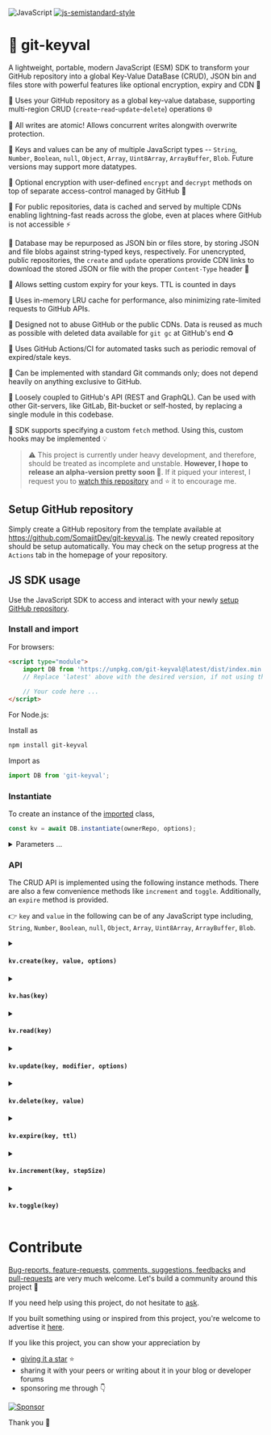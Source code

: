 ![JavaScript](https://img.shields.io/badge/ECMAScriptModule-black?logo=javascript&logoColor=F7DF1E)
[![js-semistandard-style](https://img.shields.io/badge/code%20style-semistandard-brightgreen.svg)](https://github.com/standard/semistandard)

# 💁 git-keyval
A lightweight, portable, modern JavaScript (ESM) SDK to transform your GitHub repository into a global Key-Value DataBase (CRUD), JSON bin and files store with powerful features like optional encryption, expiry and CDN 💪

🚀 Uses your GitHub repository as a global key-value database, supporting multi-region CRUD (`create`-`read`-`update`-`delete`) operations 🌐

🚀 All writes are atomic! Allows concurrent writes alongwith overwrite protection.

🚀 Keys and values can be any of multiple JavaScript types -- `String`, `Number`, `Boolean`, `null`, `Object`, `Array`, `Uint8Array`, `ArrayBuffer`, `Blob`. Future versions may support more datatypes.

🚀 Optional encryption with user-defined `encrypt` and `decrypt` methods on top of separate access-control managed by GitHub 🔐

🚀 For public repositories, data is cached and served by multiple CDNs enabling lightning-fast reads across the globe, even at places where GitHub is not accessible ⚡

🚀 Database may be repurposed as JSON bin or files store, by storing JSON and file blobs against string-typed keys, respectively. For unencrypted, public repositories, the `create` and `update` operations provide CDN links to download the stored JSON or file with the proper `Content-Type` header 📁

🚀 Allows setting custom expiry for your keys. TTL is counted in days 

🚀 Uses in-memory LRU cache for performance, also minimizing rate-limited requests to GitHub APIs.

🚀 Designed not to abuse GitHub or the public CDNs. Data is reused as much as possible with deleted data available for `git gc` at GitHub's end ♻️

🚀 Uses GitHub Actions/CI for automated tasks such as periodic removal of expired/stale keys.

🚀 Can be implemented with standard Git commands only; does not depend heavily on anything exclusive to GitHub.

🚀 Loosely coupled to GitHub's API (REST and GraphQL). Can be used with other Git-servers, like GitLab, Bit-bucket or self-hosted, by replacing a single module in this codebase.

🚀 SDK supports specifying a custom `fetch` method. Using this, custom hooks may be implemented 💡

> ⚠️ This project is currently under heavy development, and therefore, should be treated as incomplete and unstable. **However, I hope to release an alpha-version pretty soon 🤞**. If it piqued your interest, I request you to [watch this repository](https://github.com/SomajitDey/git-keyval.js "Hit the Watch button of this repository, if you're logged in GitHub") and ⭐ it to encourage me.

## Setup GitHub repository
Simply create a GitHub repository from the template available at https://github.com/SomajitDey/git-keyval.js. The newly created repository should be setup automatically. You may check on the setup progress at the `Actions` tab in the homepage of your repository.

## JS SDK usage
Use the JavaScript SDK to access and interact with your newly [setup GitHub repository](#setup-github-repository).

### Install and import
For browsers:
```html
<script type="module">
    import DB from 'https://unpkg.com/git-keyval@latest/dist/index.min.js';
    // Replace 'latest' above with the desired version, if not using the latest version
    
    // Your code here ...
</script>
```

For Node.js:

Install as
```bash
npm install git-keyval
```

Import as
```javascript
import DB from 'git-keyval';
```

### Instantiate
To create an instance of the [imported](#install-and-import) class,
```javascript
const kv = await DB.instantiate(ownerRepo, options);
```

<details>
<summary> Parameters ... </summary>


**`ownerRepo`**

Repository identifier in the format `<owner>/<repo>`.
- Type: String
- Example: `'somajitdey/git-keyval.js'`
- Required: Yes

**`options`**

Plain old JavaScript object containing optional values.
- Type: Object
- Example: `{ auth: 'token', readOnly: true }`
- Required: No

**`options.readOnly`**

Disables all write operations when set to `true`.
- Type: Boolean
- Required: No
- Default: `false`

**`options.auth`**

GitHub access token for authenticated read/write. For read-only operations, no write permission is needed for the token.
- Type: String
- Example: `'github_pat_XXXXXXXXXX'`
- Required: No

**`options.fetch`**

Custom fetch method. Useful when hooks are needed.
- Type: Async Function
- Example:
    ```javascript
    async (...args) => {
        const request = new Request(...args);
        const modifiedRequest = await preHook(request.headers);
        const response = await fetch(modifiedRequest);
        await postHook(response.headers); // For side-effects
        return response;
    }
    ```
- Required: No

**`options.crypto`**

Define a password or encrypt/decrypt methods.
- Type: String | Object
- Example: `password`
- Required: No

**`options.crypto.encrypt`**

Method to transform plain bytes `<Uint8Array>` input to cipher bytes `<Uint8Array>`.
- Type: Async Function
- Example:
    ```javascript
    async (plain) => {
        // encryption plain => cipher ...
        return cipher;
    }
    ```
- Required: No

**`options.crypto.decrypt`**

Method to transform cipher bytes `<Uint8Array>` input to plain bytes `<Uint8Array>`.
- Type: Async Function
- Example:
    ```javascript
    async (cipher) => {
        // decryption cipher => plain...
        return plain;
    }
    ```
- Required: No
</details>

### API
The CRUD API is implemented using the following instance methods. There are also a few convenience methods like `increment` and `toggle`. Additionally, an `expire` method is provided.

👉 `key` and `value` in the following can be of any JavaScript type including, `String`, `Number`, `Boolean`, `null`, `Object`, `Array`, `Uint8Array`, `ArrayBuffer`, `Blob`.

<details>
<summary><h4><code>kv.create(key, value, options)</code></h4></summary>

#### Parameters
**`options`**

Plain old JavaScript object containing optional values.
- Type: Object
- Example: `{ overwrite: true }`
- Required: No

**`options.overwrite`**

When `undefined`, overwrites existing data, if any. If set to true, `create` succeeds only if data is being overwritten. If set to false, `create` fails if data would be overwritten.
- Type: Boolean
- Required: No

**`options.ttl`**

TTL in days.
- Type: Number
- Required: No

**`options.oldValue`**

`create` succeeds only if existing data (being overwritten) equals this.
- Type: Any
- Required: No

#### Returns `<Object>`
Returned object may have the following properties.

**`cdnLinks`**

List of CDN URLs to directly download the `value` stored against `key`.
- Type: Array
- Required: No

**`expiry`**

Expiry date.
- Type: Date
- Required: No
</details>

<details>
<summary><h4><code>kv.has(key)</code></h4></summary>

Returns `<Boolean>`
</details>

<details>
<summary><h4><code>kv.read(key)</code></h4></summary>

Returned `<Object>` may have the following properties.

**`value`**

Is `undefined` if key doesn't exist.
- Type: Any
- Required: Yes

**`expiry`**

Is `undefined` if key is persistent.
Expiry date.
- Type: Date
- Required: No
</details>

<details>
<summary><h4><code>kv.update(key, modifier, options)</code></h4></summary>

#### Parameters

**`modifier`**

Function, synchronous or not, to transform the existing value into the new value.
- Type: Function, may be async
- Example:
    ```javascript
    (oldValue) => {
        const newValue = oldValue + 1;
        return newValue;
    }
    ```
- Required: Yes

**`options`**

Plain old JavaScript object containing optional values.
- Type: Object
- Example: `{ keepTtl: true }`
- Required: No

**`options.ttl`**

TTL in days.
- Type: Number
- Required: No

**`options.keepTtl`**

Retains the existing expiry. Overrides `options.ttl`, in case of conflict.
- Type: Boolean
- Required: No
</details>

<details>
<summary><h4><code>kv.delete(key, value)</code></h4></summary>

`value` is optional. If provided, deletes `key` only if it points to `value`.

Employs `kv.create(key, undefined, { oldValue: value, overwrite: true })` under the hood.

Returns `<Object>` same as `kv.create()`.
</details>

<details>
<summary><h4><code>kv.expire(key, ttl)</code></h4></summary>

**`ttl`**

TTL in days.
- Type: Number
- Required: Yes
</details>

<details>
<summary><h4><code>kv.increment(key, stepSize)</code></h4></summary>

Increments the number stored in `key` by `stepSize <Number>`. Throws error if existing value is not a number.

Employs `kv.update()` under the hood.
</details>

<details>
<summary><h4><code>kv.toggle(key)</code></h4></summary>

Toggles the Boolean flag stored in `key`. Throws error if existing value is not a Boolean.

Employs `kv.update()` under the hood.
</details>

# Contribute
[Bug-reports, feature-requests](https://github.com/SomajitDey/git-keyval.js/issues), [comments, suggestions, feedbacks](https://github.com/SomajitDey/git-keyval.js/discussions) and [pull-requests](https://github.com/SomajitDey/git-keyval.js/pulls) are very much welcome. Let's build a community around this project 👐

If you need help using this project, do not hesitate to [ask](https://github.com/SomajitDey/git-keyval.js/discussions/categories/q-a).

If you built something using or inspired from this project, you're welcome to advertise it [here](https://github.com/SomajitDey/git-keyval.js/discussions/categories/show-and-tell).

If you like this project, you can show your appreciation by
- [giving it a star](https://github.com/SomajitDey/git-keyval.js/stargazers) ⭐
- sharing it with your peers or writing about it in your blog or developer forums 
- sponsoring me through 👇

[![Sponsor](https://www.buymeacoffee.com/assets/img/custom_images/yellow_img.png)](https://buymeacoffee.com/SomajitDey)

Thank you 💚
